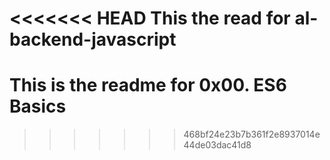 <<<<<<< HEAD
This the read for al-backend-javascript
=======
#  This is the readme for 0x00. ES6 Basics
>>>>>>> 468bf24e23b7b361f2e8937014e44de03dac41d8
